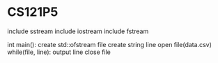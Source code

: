 # CS121P5
include sstream
include iostream
include fstream

int main():
	create std::ofstream file
	create string line
	open file(data.csv)
	while(file, line):
		output line
	close file
		
